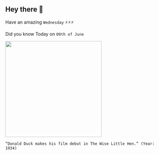 ## Hey there 👋
Have an amazing `Wednesday` ⚡⚡⚡

Did you know Today on `09th of June`
 
 [<img src="https://static.wikia.nocookie.net/donaldduck/images/1/1f/DonaldDuck.jpg/revision/latest/scale-to-width-down/899?cb=20090727132040&path-prefix=no" width="300" />](https://abc7chicago.com/donald-duck-anniversary-birthday-first-appearance/5338510/#:~:text=Everybody's%20favorite%20cartoon%20duck%20made,cartoon%20characters%20by%20the%201940s.) 
 ```
“Donald Duck makes his film debut in The Wise Little Hen.” (Year: 1934)
```
